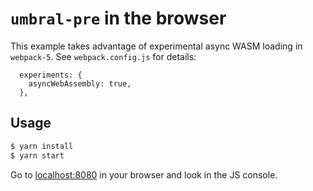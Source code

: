 # `umbral-pre` in the browser

This example takes advantage of experimental async WASM loading in `webpack-5`. See `webpack.config.js` for details:

```
  experiments: {
    asyncWebAssembly: true,
  },
```

## Usage

```bash
$ yarn install
$ yarn start
```

Go to [localhost:8080](http://localhost:8080/) in your browser and look in the JS console.
